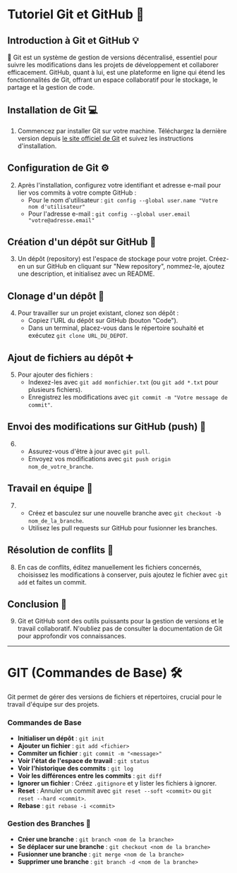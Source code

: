 # Tutoriel Git et GitHub 📘

## Introduction à Git et GitHub 💡

🔗 Git est un système de gestion de versions décentralisé, essentiel pour suivre les modifications dans les projets de développement et collaborer efficacement. GitHub, quant à lui, est une plateforme en ligne qui étend les fonctionnalités de Git, offrant un espace collaboratif pour le stockage, le partage et la gestion de code.

## Installation de Git 💻

1. Commencez par installer Git sur votre machine. Téléchargez la dernière version depuis [le site officiel de Git](https://git-scm.com/downloads) et suivez les instructions d'installation.

## Configuration de Git ⚙️

2. Après l'installation, configurez votre identifiant et adresse e-mail pour lier vos commits à votre compte GitHub :
   - Pour le nom d'utilisateur : `git config --global user.name "Votre nom d'utilisateur"`
   - Pour l'adresse e-mail : `git config --global user.email "votre@adresse.email"`

## Création d'un dépôt sur GitHub 📁

3. Un dépôt (repository) est l'espace de stockage pour votre projet. Créez-en un sur GitHub en cliquant sur "New repository", nommez-le, ajoutez une description, et initialisez avec un README.

## Clonage d'un dépôt 🔄

4. Pour travailler sur un projet existant, clonez son dépôt :
   - Copiez l'URL du dépôt sur GitHub (bouton "Code").
   - Dans un terminal, placez-vous dans le répertoire souhaité et exécutez `git clone URL_DU_DEPOT`.

## Ajout de fichiers au dépôt ➕

5. Pour ajouter des fichiers :
   - Indexez-les avec `git add monfichier.txt` (ou `git add *.txt` pour plusieurs fichiers).
   - Enregistrez les modifications avec `git commit -m "Votre message de commit"`.

## Envoi des modifications sur GitHub (push) 🚀

6. - Assurez-vous d'être à jour avec `git pull`.
   - Envoyez vos modifications avec `git push origin nom_de_votre_branche`.

## Travail en équipe 👥

7. - Créez et basculez sur une nouvelle branche avec `git checkout -b nom_de_la_branche`.
   - Utilisez les pull requests sur GitHub pour fusionner les branches.

## Résolution de conflits 🔧

8. En cas de conflits, éditez manuellement les fichiers concernés, choisissez les modifications à conserver, puis ajoutez le fichier avec `git add` et faites un commit.

## Conclusion 🎉

9. Git et GitHub sont des outils puissants pour la gestion de versions et le travail collaboratif. N'oubliez pas de consulter la documentation de Git pour approfondir vos connaissances.

---

# GIT (Commandes de Base) 🛠️

Git permet de gérer des versions de fichiers et répertoires, crucial pour le travail d'équipe sur des projets.

### Commandes de Base

- **Initialiser un dépôt** : `git init`
- **Ajouter un fichier** : `git add <fichier>`
- **Commiter un fichier** : `git commit -m "<message>"`
- **Voir l'état de l'espace de travail** : `git status`
- **Voir l'historique des commits** : `git log`
- **Voir les différences entre les commits** : `git diff`
- **Ignorer un fichier** : Créez `.gitignore` et y lister les fichiers à ignorer.
- **Reset** : Annuler un commit avec `git reset --soft <commit>` ou `git reset --hard <commit>`.
- **Rebase** : `git rebase -i <commit>`

### Gestion des Branches 🌿

- **Créer une branche** : `git branch <nom de la branche>`
- **Se déplacer sur une branche** : `git checkout <nom de la branche>`
- **Fusionner une branche** : `git merge <nom de la branche>`
- **Supprimer une branche** : `git branch -d <nom de la branche>`


